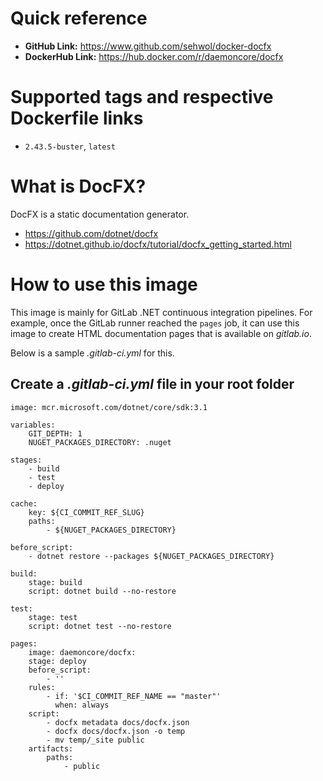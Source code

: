# Quick reference

- **GitHub Link:** https://www.github.com/sehwol/docker-docfx
- **DockerHub Link:** https://hub.docker.com/r/daemoncore/docfx


# Supported tags and respective Dockerfile links

- `2.43.5-buster`, `latest`


# What is DocFX?

DocFX is a static documentation generator.
<br/>
- https://github.com/dotnet/docfx
- https://dotnet.github.io/docfx/tutorial/docfx_getting_started.html


# How to use this image

This image is mainly for GitLab .NET continuous integration pipelines. For
example, once the GitLab runner reached the `pages` job, it can use this
image to create HTML documentation pages that is available on *gitlab.io*.

Below is a sample *.gitlab-ci.yml* for this.


## Create a *.gitlab-ci.yml* file in your root folder

```
image: mcr.microsoft.com/dotnet/core/sdk:3.1

variables:
    GIT_DEPTH: 1
    NUGET_PACKAGES_DIRECTORY: .nuget

stages:
    - build
    - test
    - deploy

cache:
    key: ${CI_COMMIT_REF_SLUG}
    paths:
        - ${NUGET_PACKAGES_DIRECTORY}

before_script:
    - dotnet restore --packages ${NUGET_PACKAGES_DIRECTORY}

build:
    stage: build
    script: dotnet build --no-restore

test:
    stage: test
    script: dotnet test --no-restore

pages:
    image: daemoncore/docfx:
    stage: deploy
    before_script:
        - ''
    rules: 
        - if: '$CI_COMMIT_REF_NAME == "master"'
          when: always
    script: 
        - docfx metadata docs/docfx.json
        - docfx docs/docfx.json -o temp
        - mv temp/_site public
    artifacts:
        paths:
            - public

```
